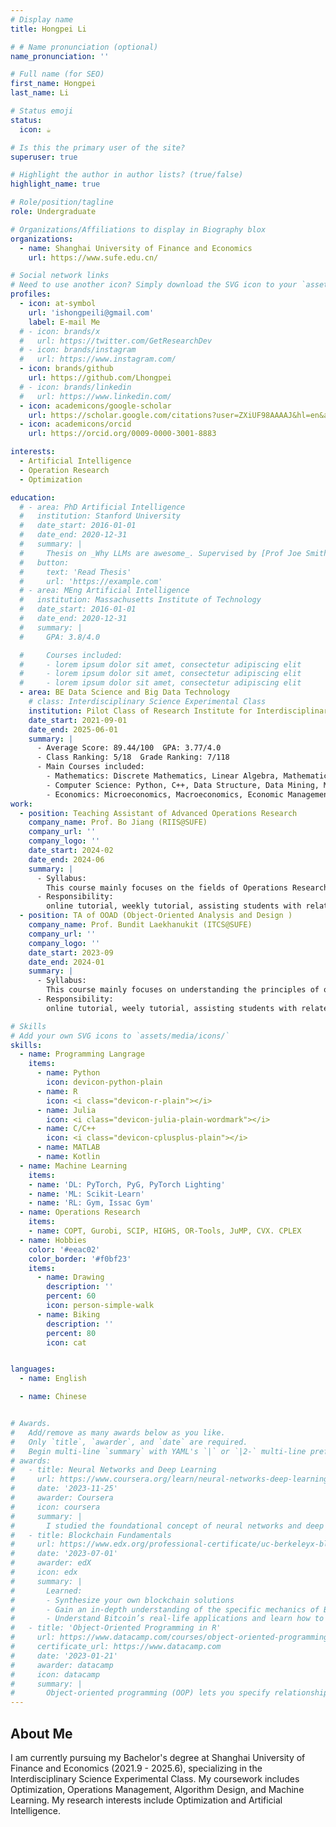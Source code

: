 ```yaml
---
# Display name
title: Hongpei Li 

# # Name pronunciation (optional)
name_pronunciation: ''

# Full name (for SEO)
first_name: Hongpei
last_name: Li

# Status emoji
status:
  icon: ☕️

# Is this the primary user of the site?
superuser: true

# Highlight the author in author lists? (true/false)
highlight_name: true

# Role/position/tagline
role: Undergraduate

# Organizations/Affiliations to display in Biography blox
organizations:
  - name: Shanghai University of Finance and Economics
    url: https://www.sufe.edu.cn/

# Social network links
# Need to use another icon? Simply download the SVG icon to your `assets/media/icons/` folder.
profiles:
  - icon: at-symbol
    url: 'ishongpeili@gmail.com'
    label: E-mail Me
  # - icon: brands/x
  #   url: https://twitter.com/GetResearchDev
  # - icon: brands/instagram
  #   url: https://www.instagram.com/
  - icon: brands/github
    url: https://github.com/Lhongpei
  # - icon: brands/linkedin
  #   url: https://www.linkedin.com/
  - icon: academicons/google-scholar
    url: https://scholar.google.com/citations?user=ZXiUF98AAAAJ&hl=en&authuser=2
  - icon: academicons/orcid
    url: https://orcid.org/0009-0000-3001-8883

interests:
  - Artificial Intelligence
  - Operation Research
  - Optimization

education:
  # - area: PhD Artificial Intelligence
  #   institution: Stanford University
  #   date_start: 2016-01-01
  #   date_end: 2020-12-31
  #   summary: |
  #     Thesis on _Why LLMs are awesome_. Supervised by [Prof Joe Smith](https://example.com). Presented papers at 5 IEEE conferences with the contributions being published in 2 Springer journals.
  #   button:
  #     text: 'Read Thesis'
  #     url: 'https://example.com'
  # - area: MEng Artificial Intelligence
  #   institution: Massachusetts Institute of Technology
  #   date_start: 2016-01-01
  #   date_end: 2020-12-31
  #   summary: |
  #     GPA: 3.8/4.0

  #     Courses included:
  #     - lorem ipsum dolor sit amet, consectetur adipiscing elit
  #     - lorem ipsum dolor sit amet, consectetur adipiscing elit
  #     - lorem ipsum dolor sit amet, consectetur adipiscing elit
  - area: BE Data Science and Big Data Technology
    # class: Interdisciplinary Science Experimental Class
    institution: Pilot Class of Research Institute for Interdisciplinary Science at Shanghai University of Finance and Economics
    date_start: 2021-09-01
    date_end: 2025-06-01
    summary: |
      - Average Score: 89.44/100  GPA: 3.77/4.0
      - Class Ranking: 5/18  Grade Ranking: 7/118
      - Main Courses included:
        - Mathematics: Discrete Mathematics, Linear Algebra, Mathematical Analysis, Probability, Mathematical Statistics, Stochastic Process, Numerical Computation Method, Game Theory, Dynamic Programming, High-Dimensional Data Analysis, Data-Driven Decision Making, Operations Management, Linear & Nonlinear Programming, Advanced Operations Research
        - Computer Science: Python, C++, Data Structure, Data Mining, Machine Learning, Deep Learning,  Advanced Program Design and Experiment, Algorithmic Design & Analysis
        - Economics: Microeconomics, Macroeconomics, Economic Management of Computer Application, Econometrics, Money and Banking
work:
  - position: Teaching Assistant of Advanced Operations Research
    company_name: Prof. Bo Jiang (RIIS@SUFE)
    company_url: ''
    company_logo: ''
    date_start: 2024-02
    date_end: 2024-06
    summary: |
      - Syllabus: 
        This course mainly focuses on the fields of Operations Research, including Optimization Theory, Integer Programming, Revenue Management, Constrained & Unconstrained Optimization, Robust Optimization.
      - Responsibility:
        online tutorial, weekly tutorial, assisting students with related questions and grading of the homework and exams.
  - position: TA of OOAD (Object-Oriented Analysis and Design )
    company_name: Prof. Bundit Laekhanukit (ITCS@SUFE)
    company_url: ''
    company_logo: ''
    date_start: 2023-09
    date_end: 2024-01
    summary: |
      - Syllabus: 
        This course mainly focuses on understanding the principles of object-oriented programming and design.
      - Responsibility:
        online tutorial, weely tutorial, assisting students with related questions and guiding the students to complete projects using Kotlin.

# Skills
# Add your own SVG icons to `assets/media/icons/`
skills:
  - name: Programming Langrage
    items:
      - name: Python
        icon: devicon-python-plain
      - name: R
        icon: <i class="devicon-r-plain"></i>
      - name: Julia
        icon: <i class="devicon-julia-plain-wordmark"></i>
      - name: C/C++
        icon: <i class="devicon-cplusplus-plain"></i>
      - name: MATLAB
      - name: Kotlin
  - name: Machine Learning
    items:
    - name: 'DL: PyTorch, PyG, PyTorch Lighting'
    - name: 'ML: Scikit-Learn'
    - name: 'RL: Gym, Issac Gym'
  - name: Operations Research
    items: 
    - name: COPT, Gurobi, SCIP, HIGHS, OR-Tools, JuMP, CVX. CPLEX
  - name: Hobbies
    color: '#eeac02'
    color_border: '#f0bf23'
    items:
      - name: Drawing
        description: ''
        percent: 60
        icon: person-simple-walk
      - name: Biking
        description: ''
        percent: 80
        icon: cat


languages:
  - name: English

  - name: Chinese


# Awards.
#   Add/remove as many awards below as you like.
#   Only `title`, `awarder`, and `date` are required.
#   Begin multi-line `summary` with YAML's `|` or `|2-` multi-line prefix and indent 2 spaces below.
# awards:
#   - title: Neural Networks and Deep Learning
#     url: https://www.coursera.org/learn/neural-networks-deep-learning
#     date: '2023-11-25'
#     awarder: Coursera
#     icon: coursera
#     summary: |
#       I studied the foundational concept of neural networks and deep learning. By the end, I was familiar with the significant technological trends driving the rise of deep learning; build, train, and apply fully connected deep neural networks; implement efficient (vectorized) neural networks; identify key parameters in a neural network’s architecture; and apply deep learning to your own applications.
#   - title: Blockchain Fundamentals
#     url: https://www.edx.org/professional-certificate/uc-berkeleyx-blockchain-fundamentals
#     date: '2023-07-01'
#     awarder: edX
#     icon: edx
#     summary: |
#       Learned:
#       - Synthesize your own blockchain solutions
#       - Gain an in-depth understanding of the specific mechanics of Bitcoin
#       - Understand Bitcoin’s real-life applications and learn how to attack and destroy Bitcoin, Ethereum, smart contracts and Dapps, and alternatives to Bitcoin’s Proof-of-Work consensus algorithm
#   - title: 'Object-Oriented Programming in R'
#     url: https://www.datacamp.com/courses/object-oriented-programming-with-s3-and-r6-in-r
#     certificate_url: https://www.datacamp.com
#     date: '2023-01-21'
#     awarder: datacamp
#     icon: datacamp
#     summary: |
#       Object-oriented programming (OOP) lets you specify relationships between functions and the objects that they can act on, helping you manage complexity in your code. This is an intermediate level course, providing an introduction to OOP, using the S3 and R6 systems. S3 is a great day-to-day R programming tool that simplifies some of the functions that you write. R6 is especially useful for industry-specific analyses, working with web APIs, and building GUIs.
---
```


## About Me

I am currently pursuing my Bachelor's degree at Shanghai University of Finance and Economics (2021.9 - 2025.6), specializing in the Interdisciplinary Science Experimental Class. My coursework includes Optimization, Operations Management, Algorithm Design, and Machine Learning. My research interests include Optimization and Artificial Intelligence.
